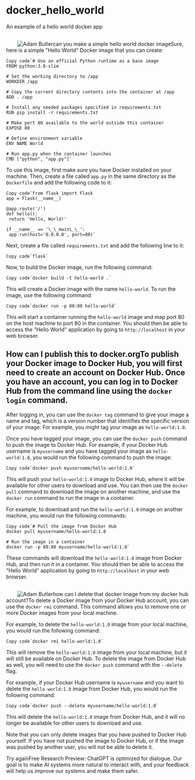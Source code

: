 # docker_hello_world
An example of a hello world docker app

![](data:image/svg+xml,%3csvg%20xmlns=%27http://www.w3.org/2000/svg%27%20version=%271.1%27%20width=%2730%27%20height=%2730%27/%3e)![Adam Butler](/_next/image?url=https%3A%2F%2Flh3.googleusercontent.com%2Fa%2FAEdFTp4ukNZ1BDcC_CTVA4cWCgFHo57HYmo-zEIEnRsbwQ%3Ds96-c&w=64&q=75)can you make a simple hello world docker imageSure, here is a simple "Hello World" Docker image that you can create:


```
Copy code`# Use an official Python runtime as a base image
FROM python:3.8-slim

# Set the working directory to /app
WORKDIR /app

# Copy the current directory contents into the container at /app
ADD . /app

# Install any needed packages specified in requirements.txt
RUN pip install -r requirements.txt

# Make port 80 available to the world outside this container
EXPOSE 80

# Define environment variable
ENV NAME World

# Run app.py when the container launches
CMD ["python", "app.py"]`
```
To use this image, first make sure you have Docker installed on your machine. Then, create a file called `app.py` in the same directory as the `Dockerfile` and add the following code to it:


```
Copy code`from flask import Flask
app = Flask(__name__)

@app.route('/')
def hello():
 return 'Hello, World!'

if __name__ == '\_\_main\_\_':
 app.run(host='0.0.0.0', port=80)`
```
Next, create a file called `requirements.txt` and add the following line to it:


```
Copy code`flask`
```
Now, to build the Docker image, run the following command:


```
Copy code`docker build -t hello-world .`
```
This will create a Docker image with the name `hello-world`. To run the image, use the following command:


```
Copy code`docker run -p 80:80 hello-world`
```
This will start a container running the `hello-world` image and map port 80 on the host machine to port 80 in the container. You should then be able to access the "Hello World" application by going to `http://localhost` in your web browser.

## How can I publish this to docker.orgTo publish your Docker image to Docker Hub, you will first need to create an account on Docker Hub. Once you have an account, you can log in to Docker Hub from the command line using the `docker login` command.

After logging in, you can use the `docker tag` command to give your image a name and tag, which is a version number that identifies the specific version of your image. For example, you might tag your image as `hello-world:1.0`.

Once you have tagged your image, you can use the `docker push` command to push the image to Docker Hub. For example, if your Docker Hub username is `myusername` and you have tagged your image as `hello-world:1.0`, you would run the following command to push the image:


```
Copy code`docker push myusername/hello-world:1.0`
```
This will push your `hello-world:1.0` image to Docker Hub, where it will be available for other users to download and use. You can then use the `docker pull` command to download the image on another machine, and use the `docker run` command to run the image in a container.

For example, to download and run the `hello-world:1.0` image on another machine, you would run the following commands:


```
Copy code`# Pull the image from Docker Hub
docker pull myusername/hello-world:1.0

# Run the image in a container
docker run -p 80:80 myusername/hello-world:1.0`
```
These commands will download the `hello-world:1.0` image from Docker Hub, and then run it in a container. You should then be able to access the "Hello World" application by going to `http://localhost` in your web browser.

![](data:image/svg+xml,%3csvg%20xmlns=%27http://www.w3.org/2000/svg%27%20version=%271.1%27%20width=%2730%27%20height=%2730%27/%3e)![Adam Butler](/_next/image?url=https%3A%2F%2Flh3.googleusercontent.com%2Fa%2FAEdFTp4ukNZ1BDcC_CTVA4cWCgFHo57HYmo-zEIEnRsbwQ%3Ds96-c&w=64&q=75)how can I delete that docker image from my docker hub account?To delete a Docker image from your Docker Hub account, you can use the `docker rmi` command. This command allows you to remove one or more Docker images from your local machine.

For example, to delete the `hello-world:1.0` image from your local machine, you would run the following command:


```
Copy code`docker rmi hello-world:1.0`
```
This will remove the `hello-world:1.0` image from your local machine, but it will still be available on Docker Hub. To delete the image from Docker Hub as well, you will need to use the `docker push` command with the `--delete` flag.

For example, if your Docker Hub username is `myusername` and you want to delete the `hello-world:1.0` image from Docker Hub, you would run the following command:


```
Copy code`docker push --delete myusername/hello-world:1.0`
```
This will delete the `hello-world:1.0` image from Docker Hub, and it will no longer be available for other users to download and use.

Note that you can only delete images that you have pushed to Docker Hub yourself. If you have not pushed the image to Docker Hub, or if the image was pushed by another user, you will not be able to delete it.

Try againFree Research Preview: ChatGPT is optimized for dialogue. Our goal is to make AI systems more natural to interact with, and your feedback will help us improve our systems and make them safer.
